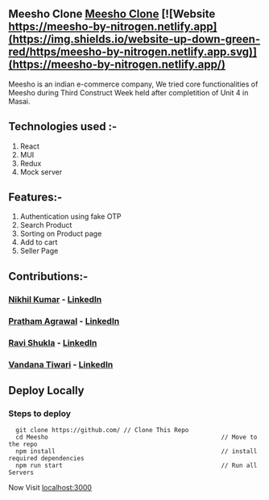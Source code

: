 ## Meesho Clone [Meesho Clone](https://meesho-by-nitrogen.netlify.app) [![Website https://meesho-by-nitrogen.netlify.app](https://img.shields.io/website-up-down-green-red/https/meesho-by-nitrogen.netlify.app.svg)](https://meesho-by-nitrogen.netlify.app/)
Meesho is an indian e-commerce company, We tried core functionalities of Meesho during Third Construct Week held after completition of Unit 4 in Masai.

## Technologies used :-
1) React
2) MUI
3) Redux
4) Mock server

## Features:-
1) Authentication using fake OTP
2) Search Product
3) Sorting on Product page
4) Add to cart
5) Seller Page

## Contributions:-

### [Nikhil Kumar](https://github.com/12NikhilKumar) - [LinkedIn](https://www.linkedin.com/in/nikhil-kumar-520300218)

### [Pratham Agrawal](https://github.com/pratham2002) - [LinkedIn](https://www.linkedin.com/in/pratham-agrawal-940590174)

### [Ravi Shukla](https://github.com/Rshukla12) - [LinkedIn](https://www.linkedin.com/in/ravi-shukla-94036693)

### [Vandana Tiwari](https://github.com/vandna0906) - [LinkedIn](https://www.linkedin.com/in/vandna-tiwari)

## Deploy Locally

### Steps to deploy
```
  git clone https://github.com/ // Clone This Repo
  cd Meesho                                                // Move to the repo
  npm install                                              // install required dependencies
  npm run start                                            // Run all Servers
```

Now Visit  [localhost:3000](http://localhost:3000)
